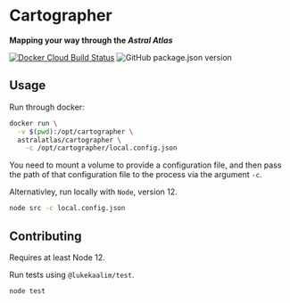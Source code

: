 # Cartographer
**Mapping your way through the _Astral Atlas_**

[![Docker Cloud Build Status](https://img.shields.io/docker/cloud/build/astralatlas/cartographer)](https://hub.docker.com/r/astralatlas/cartographer)
![GitHub package.json version](https://img.shields.io/github/package-json/v/astral-atlas/cartographer)

## Usage
Run through docker:
```bash
docker run \
  -v $(pwd):/opt/cartographer \
  astralatlas/cartographer \
    -c /opt/cartographer/local.config.json
```
You need to mount a volume to provide a configuration file,
and then pass the path of that configuration file to the
process via the argument `-c`.

Alternativley, run locally with `Node`, version 12.
```bash
node src -c local.config.json
```

## Contributing
Requires at least Node 12.

Run tests using `@lukekaalim/test`.
```bash
node test
```
